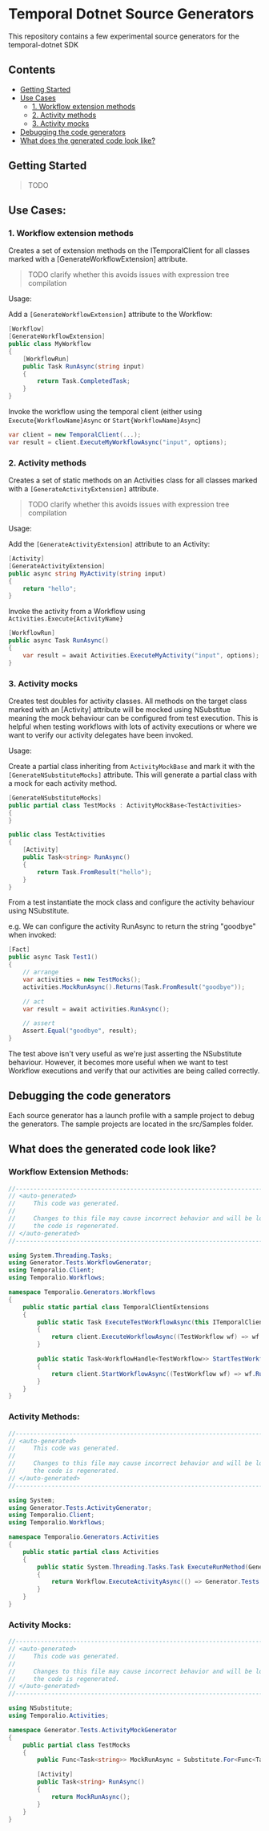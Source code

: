 # Temporal Dotnet Source Generators

This repository contains a few experimental source generators for the temporal-dotnet SDK

## Contents

- [Getting Started](#getting-started)
- [Use Cases](#use-cases)
  - [1. Workflow extension methods](#1-workflow-extension-methods)
  - [2. Activity methods](#2-activity-methods)
  - [3. Activity mocks](#3-activity-mocks)
- [Debugging the code generators](#debugging-the-code-generators)
- [What does the generated code look like?](#what-does-the-generated-code-look-like)

## Getting Started

> TODO

## Use Cases:

### 1. Workflow extension methods

Creates a set of extension methods on the ITemporalClient for all classes marked with a [GenerateWorkflowExtension] attribute.

> TODO clarify whether this avoids issues with expression tree compilation

Usage:

Add a `[GenerateWorkflowExtension]` attribute to the Workflow:

```csharp
[Workflow]
[GenerateWorkflowExtension]
public class MyWorkflow
{
    [WorkflowRun]
    public Task RunAsync(string input)
    {
        return Task.CompletedTask;
    }
}
```

Invoke the workflow using the temporal client (either using `Execute{WorkflowName}Async` or `Start{WorkflowName}Async`)

```csharp
var client = new TemporalClient(...);
var result = client.ExecuteMyWorkflowAsync("input", options);
```

### 2. Activity methods

Creates a set of static methods on an Activities class for all classes marked with a `[GenerateActivityExtension]` attribute.

> TODO clarify whether this avoids issues with expression tree compilation

Usage:

Add the `[GenerateActivityExtension]` attribute to an Activity:

```csharp
[Activity]
[GenerateActivityExtension]
public async string MyActivity(string input)
{
    return "hello";
}
```

Invoke the activity from a Workflow using `Activities.Execute{ActivityName}`

```csharp
[WorkflowRun]
public async Task RunAsync()
{
    var result = await Activities.ExecuteMyActivity("input", options);
}
```

### 3. Activity mocks

Creates test doubles for activity classes. All methods on the target class marked with an [Activity] attribute will be mocked using NSubstitue meaning the mock behaviour can be configured from test execution. This is helpful when testing workflows with lots of activity executions or where we want to verify our activity delegates have been invoked.

Usage:

Create a partial class inheriting from `ActivityMockBase` and mark it with the `[GenerateNSubstituteMocks]` attribute. This will generate a partial class with a mock for each activity method.

```csharp
[GenerateNSubstituteMocks]
public partial class TestMocks : ActivityMockBase<TestActivities>
{
}

public class TestActivities
{
    [Activity]
    public Task<string> RunAsync()
    {
        return Task.FromResult("hello");
    }
}
```

From a test instantiate the mock class and configure the activity behaviour using NSubstitute.

e.g. We can configure the activity RunAsync to return the string "goodbye" when invoked:

```csharp
[Fact]
public async Task Test1()
{
    // arrange
    var activities = new TestMocks();
    activities.MockRunAsync().Returns(Task.FromResult("goodbye"));

    // act
    var result = await activities.RunAsync();

    // assert
    Assert.Equal("goodbye", result);
}
```

The test above isn't very useful as we're just asserting the NSubstitute behaviour. However, it becomes more useful when we want to test Workflow executions and verify that our activities are being called correctly.

## Debugging the code generators

Each source generator has a launch profile with a sample project to debug the generators. The sample projects are located in the src/Samples folder.

## What does the generated code look like?

### Workflow Extension Methods:

```csharp
//------------------------------------------------------------------------------
// <auto-generated>
//     This code was generated.
//
//     Changes to this file may cause incorrect behavior and will be lost if
//     the code is regenerated.
// </auto-generated>
//------------------------------------------------------------------------------

using System.Threading.Tasks;
using Generator.Tests.WorkflowGenerator;
using Temporalio.Client;
using Temporalio.Workflows;

namespace Temporalio.Generators.Workflows
{
    public static partial class TemporalClientExtensions
    {
        public static Task ExecuteTestWorkflowAsync(this ITemporalClient client, WorkflowOptions options)
        {
            return client.ExecuteWorkflowAsync((TestWorkflow wf) => wf.RunAsync(), options);
        }

        public static Task<WorkflowHandle<TestWorkflow>> StartTestWorkflowAsync(this ITemporalClient client, WorkflowOptions options)
        {
            return client.StartWorkflowAsync((TestWorkflow wf) => wf.RunAsync(), options);
        }
    }
}
```

### Activity Methods:

```csharp
//------------------------------------------------------------------------------
// <auto-generated>
//     This code was generated.
//
//     Changes to this file may cause incorrect behavior and will be lost if
//     the code is regenerated.
// </auto-generated>
//------------------------------------------------------------------------------

using System;
using Generator.Tests.ActivityGenerator;
using Temporalio.Client;
using Temporalio.Workflows;

namespace Temporalio.Generators.Activities
{
    public static partial class Activities
    {
        public static System.Threading.Tasks.Task ExecuteRunMethod(Generator.Tests.ActivityGenerator.TestRecord input, string input2, ActivityOptions options)
        {
            return Workflow.ExecuteActivityAsync(() => Generator.Tests.ActivityGenerator.TestActivities.RunMethod(input, input2), options);
        }
    }
}
```

### Activity Mocks:

```csharp
//------------------------------------------------------------------------------
// <auto-generated>
//     This code was generated.
//
//     Changes to this file may cause incorrect behavior and will be lost if
//     the code is regenerated.
// </auto-generated>
//------------------------------------------------------------------------------

using NSubstitute;
using Temporalio.Activities;

namespace Generator.Tests.ActivityMockGenerator
{
    public partial class TestMocks
    {
        public Func<Task<string>> MockRunAsync = Substitute.For<Func<Task<string>>>();

        [Activity]
        public Task<string> RunAsync()
        {
            return MockRunAsync();
        }
    }
}
```
